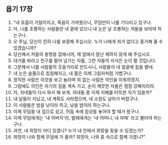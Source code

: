 ## 욥기 17장

1. "내 호흡이 거칠어지고, 죽음이 가까웠으니, 무덤만이 나를 기다리고 있구나.
2. 아, 나를 조롱하는 사람들만 내 곁에 있으니 내 눈은 날 조롱하는 저들을 보아야 하는구나.
3. 오 주님, 당신이 친히 나를 보증해 주십시오. 누가 나에게 죄가 없다고 증거해 줄 수 있겠습니까?
4. 당신께서 저들의 총명을 없애시어, 제 앞에서 잘난 체하지 않게 해 주십시오.
5. 대가를 바라고 친구를 팔아 넘기는 자들, 그런 자들의 자식은 눈이 멀 것입니다.
6. 그분께서 나를 사람들의 웃음거리로 만드시니, 사람들이 내 얼굴에 침을 뱉네.
7. 내 눈은 슬픔으로 침침해지고, 내 몸은 이제 그림자처럼 가볍구나.
8. 정직한 사람은 이것을 보고 놀라며 죄 없는 사람은 악인을 미워하겠지.
9. 그럼에도 의인은 자기의 길을 계속 가고, 손이 깨끗한 자들은 점점 강해지리라.
10. 자, 자네들이 다시 와서 해 보게. 자네들 중 이제 지혜를 터득한 자가 있을까?
11. 내 날들이 지났고, 내 계획도 사라졌으며, 내 소원도 날아가 버렸구나.
12. 이 사람들은 밤을 낮이라 하고, 낮을 밤이라 하는구나.
13. 이제 무덤을 내 집으로 삼고, 어둠 속에 침상을 놓아야 할 때가 왔구나.
14. 이제 무덤에게는 '내 아버지'라, 벌레에게는 '내 어머니, 내 자매' 라고 불러야 하는구나.
15. 과연, 내 희망이 어디 있겠나? 누가 내 안에서 희망을 찾을 수 있겠는가?
16. 희망이 나와 함께 무덤에 가 줄까? 희망아, 나와 흙 속으로 함께 가겠니?"